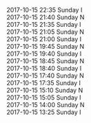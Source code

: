 2017-10-15 22:35 Sunday  I  
2017-10-15 21:40 Sunday  N  
2017-10-15 21:35 Sunday  I  
2017-10-15 21:05 Sunday  N  
2017-10-15 21:00 Sunday  I  
2017-10-15 19:45 Sunday  N  
2017-10-15 19:40 Sunday  I  
2017-10-15 18:45 Sunday  N  
2017-10-15 18:40 Sunday  I  
2017-10-15 17:40 Sunday  N  
2017-10-15 17:35 Sunday  I  
2017-10-15 15:10 Sunday  N  
2017-10-15 15:05 Sunday  I  
2017-10-15 14:00 Sunday  N  
2017-10-15 13:25 Sunday  I  

